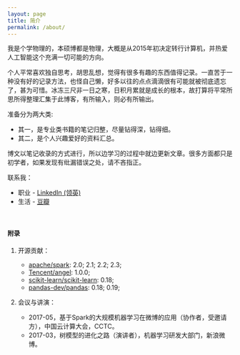 ```yaml
---
layout: page
title: 简介
permalink: /about/
---
```


我是个学物理的，本硕博都是物理，大概是从2015年初决定转行计算机，并热爱人工智能这个充满一切可能的方向。

个人平常喜欢独自思考，胡思乱想，觉得有很多有趣的东西值得记录。一直苦于一种没有好的记录方法，也怪自己懒，好多以往的点点滴滴很有可能就被彻底遗忘了，甚为可惜。冰冻三尺非一日之寒，日积月累就是成长的根本，故打算将平常所思所得整理汇集于此博客，有所输入，则必有所输出。

准备分为两大类:

+ 其一，是专业类书籍的笔记归整，尽量钻得深，钻得细。
+ 其二，是个人兴趣爱好的资料汇总。

博文以笔记收录的方式进行，所以边学习的过程中就边更新文章。很多方面都只是初学者，如果发现有纰漏错误之处，请不吝指正。

联系我：

+ 职业 - [LinkedIn (领英)](https://www.linkedin.com/in/facaiy)
+ 生活 - [豆瓣](https://www.douban.com/people/facaiy/)


<br/>

#### 附录

1. 开源贡献：

   + [apache/spark](https://github.com/apache/spark): 2.0; 2.1; 2.2; 2.3;
   + [Tencent/angel](https://github.com/Tencent/angel): 1.0.0;
   + [scikit-learn/scikit-learn](https://github.com/scikit-learn/scikit-learn): 0.18;
   + [pandas-dev/pandas](https://github.com/pandas-dev/pandas): 0.18; 0.19;

2. 会议与讲演：

   + 2017-05，基于Spark的大规模机器学习在微博的应用（协作者，受邀请方），中国云计算大会，CCTC。
   + 2017-03，树模型的进化之路（演讲者），机器学习研发大部门，新浪微博。
